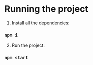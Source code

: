 # Running the project

1. Install all the dependencies:

### `npm i`

2. Run the project:

### `npm start`

